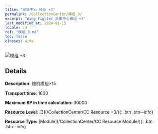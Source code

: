 ```yaml
---
title: "采集中心 模组 +3"
permalink: /CollectionCenter/模组_3/
excerpt: "Wing Fighter 采集中心模组 +3"
last_modified_at: 2024-01-15
locale: cn
ref: "模组_3.md"
toc: false
classes: wide
---
```



![模组 +3](/images/cc/CC_Module_3.png)

## Details

  **Description:** 随机模组×15

  **Transport time:** 1800

  **Maximum BP in time calculation:** 30000

  **Resource Level:** [3](/CollectionCenter/CC Resource +3/){: .btn .btn--info}

  **Resource Type:** [Module](/CollectionCenter/CC Resource Module/){: .btn .btn--info}

